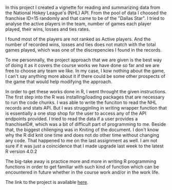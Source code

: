 In this project I created a vignette for reading and summarizing data from the National Hokey League's (NHL) API. From the pool of data I choosed the franchise ID=15 randomly 
and that came to be of the "Dallas Star". I tried to analyse the active players in the team, number of games each player played, their wins, losses and ties rates.

I found most of the players are not ranked as Active players. And the number of recorded wins, losses and ties does not match with the total games played, which was one of the 
discrepencies I found in the records.

To me personnally, the project approach that we are given is the best way of doing it as it covers the course works we have done so far and we are free to choose any team we like.
In my case, I kow nothing about the game, I can't say anything more about it if there could be some other prospects of the game that would help modifying the approach.

In order to get these works done in R, I went throught the given instructions. The first step into the R was installing/loading packages that are necessary to run the code chunks. I was able to write the 
funciton to read the NHL records and stats API. But I was strugginling in writing wrapper function that is essentially a one stop shop for the user to access any of the API endpoints provided. I tried to 
read the data if a user provides a franchiseID#, which was a bit of difficult part of programming to me. Beside that, the biggest chllenging was in Kniting of the document. I don't know why the R
did knit one time and does not do other time without changing any code. That happened to me on the last assignment as well. I am not sure if it was just a coincidence that I made 
upgrade last week to the latest  R version 4.0.2

The big-take away is practice more and more in writing R programming functions in order to get familiar with such kind of function which can be encountered in future whether
in the course work and/or in the work life. 

The link to the project is available [here](https://pratap-ad.github.io/Project-1-ST558-Create-a-Vignette-for-reading-and-summarizing-data-from-NHL-s-API/).
